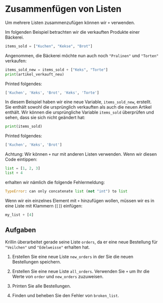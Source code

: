 Zusammenfügen von Listen
==========================
Um mehrere Listen zusammenzufügen können wir `+` verwenden. 

Im folgenden Beispiel betrachten wir die verkauften Produkte einer Bäckerei.

```python
items_sold = ["Kuchen", "Kekse", "Brot"]
```

Angenommen, die Bäckerei möchte nun auch noch `"Pralinen"` und `"Torten"` verkaufen:

```python
items_sold_new = items_sold + ["Keks", "Torte"]
print(artikel_verkauft_neu)
```

Printed folgendes:

```python
['Kuchen', 'Keks', 'Brot', 'Keks', 'Torte']
```

In diesem Beispiel haben wir eine neue Variable, `items_sold_new`, erstellt. Sie enthält sowohl die ursprünglich verkauften 
als auch die neuen Artikel enthält. Wir können die ursprüngliche Variable `items_sold` überprüfen und sehen, dass sie 
sich nicht geändert hat:

```python
print(items_sold)
```
Printed folgendes:

```python
['Kuchen', 'Keks', 'Brot']
```

Achtung: Wir können `+` nur mit anderen Listen verwenden. Wenn wir diesen Code eintippen:

```python
list = [1, 2, 3]
list + 4
```

erhalten wir nämlich die folgende Fehlermeldung:

```python
TypeError: can only concatenate list (not "int") to list
```

Wenn wir ein einzelnes Element mit `+` hinzufügen wollen, müssen wir es in eine Liste mit Klammern (`[]`) einfügen:

```python
my_list + [4]
```

Aufgaben
-------

Krillin überarbeitet gerade seine Liste `orders`, da er eine neue Bestellung für `"Veilchen"` und `"Edelweisse"`
erhalten hat.

1. Erstellen Sie eine neue Liste `new_orders` in der Sie die neuen Bestellungen speichern.

2. Erstellen Sie eine neue Liste `all_orders`. Verwenden Sie `+` um Ihr die Werte von `order` und `new_orders` zuzuweisen.

3. Printen Sie alle Bestellungen.

4. Finden und beheben Sie den Fehler von `broken_list`.
